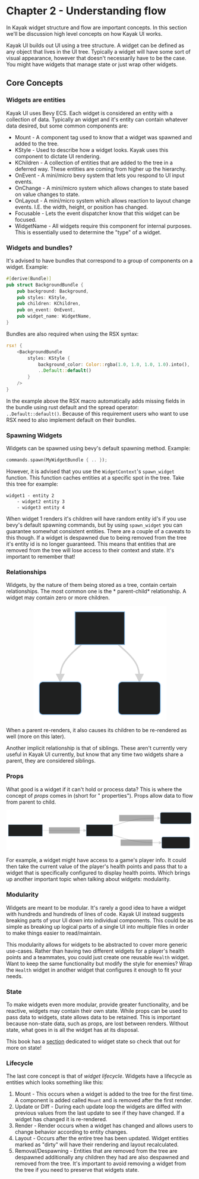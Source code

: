 # Chapter 2 - Understanding flow
In Kayak widget structure and flow are important concepts. In this section we'll be discussion high level concepts on how Kayak UI works.

Kayak UI builds out UI using a tree structure. A widget can be defined as any object that lives in the UI tree. Typically a widget will have some sort of visual appearance, however that doesn't necessarily have to be the case. You might have widgets that manage state or just wrap other widgets.

## Core Concepts

### Widgets are entities
Kayak UI uses Bevy ECS. Each widget is considered an entity with a collection of data. Typically an widget and it's entity can contain whatever data desired, but some common components are:
- Mount - A component tag used to know that a widget was spawned and added to the tree.
- KStyle - Used to describe how a widget looks. Kayak uses this component to dictate UI rendering.
- KChildren - A collection of entities that are added to the tree in a deferred way. These entities are coming from higher up the hierarchy. 
- OnEvent - A mini/micro bevy system that lets you respond to UI input events.
- OnChange - A mini/micro system which allows changes to state based on value changes to state. 
- OnLayout - A mini/micro system which allows reaction to layout change events. I.E. the width, height, or position has changed.
- Focusable - Lets the event dispatcher know that this widget can be focused.
- WidgetName - All widgets require this component for internal purposes. This is essentially used to determine the "type" of a widget.

### Widgets and bundles?
It's advised to have bundles that correspond to a group of components on a widget. Example:
```rust
#[derive(Bundle)]
pub struct BackgroundBundle {
    pub background: Background,
    pub styles: KStyle,
    pub children: KChildren,
    pub on_event: OnEvent,
    pub widget_name: WidgetName,
}
```
Bundles are also required when using the RSX syntax:
```rust
rsx! {
    <BackgroundBundle
        styles: KStyle {
            background_color: Color::rgba(1.0, 1.0, 1.0, 1.0).into(),
            ..Default::default()
        }
    />
}
```
In the example above the RSX macro automatically adds missing fields in the bundle using rust default and the spread operator: `..Default::default()`. Because of this requirement users who want to use RSX need to also implement default on their bundles.

### Spawning Widgets
Widgets can be spawned using bevy's default spawning method. Example:
```rust
commands.spawn(MyWidgetBundle { .. });
```

However, it is advised that you use the `WidgetContext`'s `spawn_widget` function. This function caches entities at a specific spot in the tree. Take this tree for example:
```
widget1 - entity 2
    - widget2 entity 3
    - widget3 entity 4
```
When widget 1 renders it's children will have random entity id's if you use bevy's default spawning commands, but by using `spawn_widget` you can guarantee somewhat consistent entities. There are a couple of a caveats to this though. If a widget is despawned due to being removed from the tree it's entity id is no longer guaranteed. This means that entities that are removed from the tree will lose access to their context and state. It's important to remember that!

### Relationships

Widgets, by the nature of them being stored as a tree, contain certain relationships. The most common one is the *
parent-child* relationship. A widget may contain zero or more children.

<p align="center">
  <img alt="Diagram showing the parent-child relationship" src="img/parent-child.svg" />
</p>

When a parent re-renders, it also causes its children to be re-rendered as well (more on this later).

Another implicit relationship is that of siblings. These aren't currently very useful in Kayak UI currently, but know that any time two widgets share a parent, they are considered siblings.

### Props

What good is a widget if it can't hold or process data? This is where the concept of *props* comes in (short for "
properties"). Props allow data to flow from parent to child.

<p align="center">
  <img alt="Diagram showing the flow of props" src="img/prop-flow.svg" />
</p>

For example, a widget might have access to a game's player info. It could then take the current value of the player's
health points and pass that to a widget that is specifically configured to display health points. Which brings up
another important topic when talking about widgets: modularity.

### Modularity

Widgets are meant to be modular. It's rarely a good idea to have a widget with hundreds and hundreds of lines of code.
Kayak UI instead suggests breaking parts of your UI down into individual components. This could be as simple as breaking up logical parts of a single UI into multiple files in order to make things easier to read/maintain.

This modularity allows for widgets to be abstracted to cover more generic use-cases. Rather than having two different
widgets for a player's health points and a teammates, you could just create one reusable `Health` widget. Want to keep
the same functionality but modify the style for enemies? Wrap the `Health` widget in another widget that configures it
enough to fit your needs.

### State

To make widgets even more modular, provide greater functionality, and be reactive, widgets may contain their own state. While props can be used to pass data to widgets, state allows data to be retained. This is important because non-state data, such as props, are lost between renders. Without state, what goes in is all the widget has at its disposal.

This book has a [section](./chapter_4.md) dedicated to widget state so check that out for more on state!

### Lifecycle
The last core concept is that of *widget lifecycle*. Widgets have a lifecycle as entities which looks something like this:

1. Mount - This occurs when a widget is added to the tree for the first time. A component is added called `Mount` and is removed after the first render.
2. Update or Diff - During each update loop the widgets are diffed with previous values from the last update to see if they have changed. If a widget has changed it is re-rendered.
3. Render - Render occurs when a widget has changed and allows users to change behavior according to entity changes.
4. Layout - Occurs after the entire tree has been updated. Widget entities marked as "dirty" will have their rendering and layout recalculated.
5. Removal/Despawning - Entities that are removed from the tree are despawned additionally any children they had are also despawned and removed from the tree. It's important to avoid removing a widget from the tree if you need to preserve that widgets state.